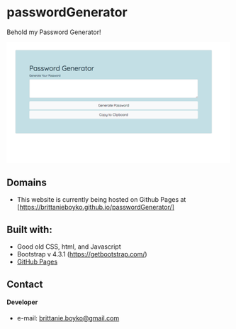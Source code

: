 # passwordGenerator

Behold my Password Generator!

![Password Generator](assets/passGenScreenshot.png)


## Domains
* This website is currently being hosted on Github Pages at [https://brittanieboyko.github.io/passwordGenerator/]


## Built with:
* Good old CSS, html, and Javascript
* Bootstrap v 4.3.1 (https://getbootstrap.com/)
* [GitHub Pages](http://pages.github.com/)

## Contact
#### Developer
* e-mail: brittanie.boyko@gmail.com
